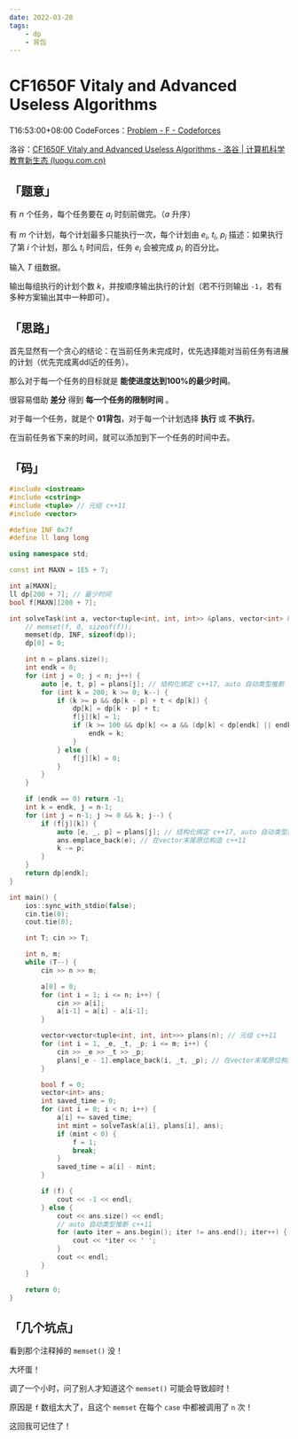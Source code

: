```yaml
---
date: 2022-03-20
tags:
    - dp
    - 背包
---
```


# CF1650F Vitaly and Advanced Useless Algorithms

T16:53:00+08:00
CodeForces：[Problem - F - Codeforces](https://codeforces.com/contest/1650/problem/F)

洛谷：[CF1650F Vitaly and Advanced Useless Algorithms - 洛谷 | 计算机科学教育新生态 (luogu.com.cn)](https://www.luogu.com.cn/problem/CF1650F)

## 「题意」

有 $n$ 个任务，每个任务要在 $a_i$ 时刻前做完。（$a$ 升序）

有 $m$ 个计划，每个计划最多只能执行一次，每个计划由 $e_i$, $t_i$, $p_i$ 描述：如果执行了第 $i$ 个计划，那么 $t_i$ 时间后，任务 $e_i$ 会被完成 $p_i$ 的百分比。

输入 $T$ 组数据。

输出每组执行的计划个数 $k$，并按顺序输出执行的计划（若不行则输出 `-1`，若有多种方案输出其中一种即可）。

## 「思路」

首先显然有一个贪心的结论：在当前任务未完成时，优先选择能对当前任务有进展的计划（优先完成离ddl近的任务）。

那么对于每一个任务的目标就是 **能使进度达到100%的最少时间**。

很容易借助 **差分** 得到 **每一个任务的限制时间** 。

对于每一个任务，就是个 **01背包**，对于每一个计划选择 **执行** 或 **不执行**。

在当前任务省下来的时间，就可以添加到下一个任务的时间中去。

## 「码」

```c++
#include <iostream>
#include <cstring>
#include <tuple> // 元组 c++11
#include <vector>

#define INF 0x7f
#define ll long long

using namespace std;

const int MAXN = 1E5 + 7;

int a[MAXN];
ll dp[200 + 7]; // 最少时间
bool f[MAXN][200 + 7];

int solveTask(int a, vector<tuple<int, int, int>> &plans, vector<int> &ans) {
    // memset(f, 0, sizeof(f));
    memset(dp, INF, sizeof(dp));
    dp[0] = 0;

    int n = plans.size();
    int endk = 0;
    for (int j = 0; j < n; j++) {
        auto [e, t, p] = plans[j]; // 结构化绑定 c++17, auto 自动类型推断 c++11
        for (int k = 200; k >= 0; k--) {
            if (k >= p && dp[k - p] + t < dp[k]) {
                dp[k] = dp[k - p] + t;
                f[j][k] = 1;
                if (k >= 100 && dp[k] <= a && (dp[k] < dp[endk] || endk == 0)) {
                    endk = k;
                }
            } else {
                f[j][k] = 0;
            }
        }
    }

    if (endk == 0) return -1;
    int k = endk, j = n-1;
    for (int j = n-1; j >= 0 && k; j--) {
        if (f[j][k]) {
            auto [e, _, p] = plans[j]; // 结构化绑定 c++17, auto 自动类型推断 c++11
            ans.emplace_back(e); // 在vector末尾原位构造 c++11
            k -= p;
        }
    }
    return dp[endk];
}

int main() {
    ios::sync_with_stdio(false);
    cin.tie(0);
    cout.tie(0);

    int T; cin >> T;

    int n, m;
    while (T--) {
        cin >> n >> m;

        a[0] = 0;
        for (int i = 1; i <= n; i++) {
            cin >> a[i];
            a[i-1] = a[i] - a[i-1];
        }

        vector<vector<tuple<int, int, int>>> plans(n); // 元组 c++11
        for (int i = 1, _e, _t, _p; i <= m; i++) {
            cin >> _e >> _t >> _p;
            plans[_e - 1].emplace_back(i, _t, _p); // 在vector末尾原位构造 c++11
        }

        bool f = 0;
        vector<int> ans;
        int saved_time = 0;
        for (int i = 0; i < n; i++) {
            a[i] += saved_time;
            int mint = solveTask(a[i], plans[i], ans);
            if (mint < 0) {
                f = 1;
                break;
            }
            saved_time = a[i] - mint;
        }

        if (f) {
            cout << -1 << endl;
        } else {
            cout << ans.size() << endl;
            // auto 自动类型推断 c++11
            for (auto iter = ans.begin(); iter != ans.end(); iter++) {
                cout << *iter << ' ';
            }
            cout << endl;
        }
    }

    return 0;
}

```

## 「几个坑点」

看到那个注释掉的 `memset()` 没！

大坏蛋！

调了一个小时，问了别人才知道这个 `memset()` 可能会导致超时！

原因是 `f` 数组太大了，且这个 `memset` 在每个 `case` 中都被调用了 `n` 次！

这回我可记住了！